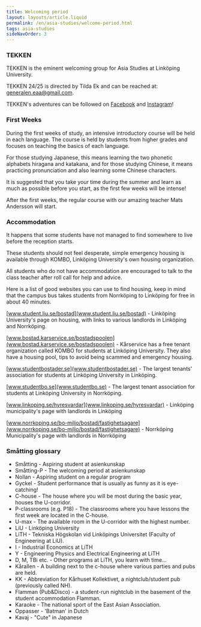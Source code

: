 ```yaml
---
title: Welcoming period
layout: layouts/article.liquid
permalink: /en/asia-studies/welcome-period.html
tags: asia-studies
sideNavOrder: 3
---
```


### TEKKEN

TEKKEN is the eminent welcoming group for Asia Studies at Linköping University.

TEKKEN 24/25 is directed by Tilda Ek and can be reached at:  
generalen.eaa@gmail.com.

TEKKEN's adventures can be followed on [Facebook](https://www.facebook.com/FadderietTekken/) and [Instagram](https://www.instagram.com/fadderiet_tekken/)!

### First Weeks

During the first weeks of study, an intensive introductory course will be held in each language. The course is held by students from higher grades and focuses on teaching the basics of each language.

For those studying Japanese, this means learning the two phonetic alphabets hiragana and katakana, and for those studying Chinese, it means practicing pronunciation and also learning some Chinese characters.

It is suggested that you take your time during the summer and learn as much as possible before you start, as the first few weeks will be intense!

After the first weeks, the regular course with our amazing teacher Mats Andersson will start.

### Accommodation

It happens that some students have not managed to find somewhere to live before the reception starts.

These students should not feel desperate, simple emergency housing is available through KOMBO, Linköping University's own housing organization.

All students who do not have accommodation are encouraged to talk to the class teacher after roll call for help and advice.

Here is a list of good websites you can use to find housing, keep in mind that the campus bus takes students from Norrköping to Linköping for free in about 40 minutes.

[www.student.liu.se/bostad](www.student.liu.se/bostad) - Linköping University's page on housing, with links to various landlords in Linköping and Norrköping.

[www.bostad.karservice.se/bostadspoolen](www.bostad.karservice.se/bostadspoolen) - Kårservice has a free tenant organization called KOMBO for students at Linköping University. They also have a housing pool, tips to avoid being scammed and emergency housing.

[www.studentbostader.se](www.studentbostader.se) - The largest tenants' association for students at Linköping University in Linköping.

[www.studentbo.se](www.studentbo.se) - The largest tenant association for students at Linköping University in Norrköping.

[www.linkoping.se/hyresvardar](www.linkoping.se/hyresvardar) - Linköping municipality's page with landlords in Linköping

[www.norrkoping.se/bo-miljo/bostad/fastighetsagare](www.norrkoping.se/bo-miljo/bostad/fastighetsagare) - Norrköping Municipality's page with landlords in Norrköping

### Småtting glossary

* Småtting - Aspiring student at asienkunskap
* Småtting-P - The welcoming period at asienkunskap
* Nollan - Aspiring student on a regular program
* Gyckel - Student performance that is usually as funny as it is eye-catching!
* C-house - The house where you will be most during the basic year, houses the U-corridor.
* P-classrooms (e.g. P18) - The classrooms where you have lessons the first week are located in the C-house.
* U-max - The available room in the U-corridor with the highest number.
* LiU - Linköping University
* LiTH - Tekniska Högskolan vid Linköpings Universitet (Faculty of Engineering at LiU).
* I - Industrial Economics at LiTH
* Y - Engineering Physics and Electrical Engineering at LiTH
* D, M, TBi etc. - Other programs at LiTH, you learn with time...
* Kårallen - A building next to the c-house where various parties and pubs are held.
* KK - Abbreviation for Kårhuset Kollektivet, a nightclub/student pub (previously called NH).
* Flamman (Pub&Disco) - a student-run nightclub in the basement of the student accommodation Flamman.
* Karaoke - The national sport of the East Asian Association.
* Oppasser - 'Batman' in Dutch
* Kavaj - "Cute" in Japanese
